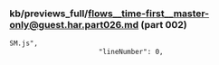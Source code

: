 ### kb/previews_full/flows__time-first__master-only@guest.har.part026.md (part 002)

```md
SM.js",
                      "lineNumber": 0,
                
```

```
